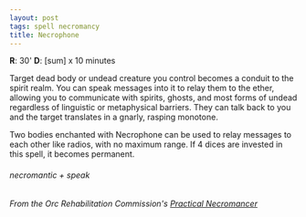 ```yaml
---
layout: post
tags: spell necromancy
title: Necrophone
---
```

**R**: 30'  **D**: [sum] x 10 minutes

Target dead body or undead creature you control becomes a conduit to the spirit realm. You can speak messages into it to relay them to the ether, allowing you to communicate with spirits, ghosts, and most forms of undead regardless of linguistic or metaphysical barriers. They can talk back to you and the target translates in a gnarly, rasping monotone.

Two bodies enchanted with Necrophone can be used to relay messages to each other like radios, with no maximum range. If 4 dices are invested in this spell, it becomes permanent.

###### necromantic + speak
###### From the Orc Rehabilitation Commission's [Practical Necromancer](https://orc-rehab.blogspot.com/2021/11/glog-wizard-school-practical-necromancer.html)
